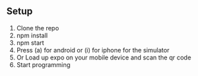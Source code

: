 ## Setup

1. Clone the repo
2. npm install
3. npm start
4. Press (a) for android or (i) for iphone for the simulator
4. Or Load up expo on your mobile device and scan the qr code
5. Start programming